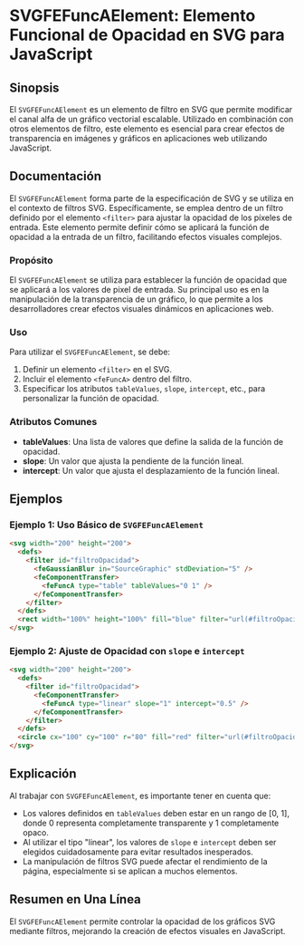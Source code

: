 <!--
Meta Description: # SVGFEFuncAElement: Elemento Funcional de Opacidad en SVG para JavaScript ## Sinopsis El `SVGFEFuncAElement` es un elemento de filtro en SVG que perm...
Meta Keywords: svg, svgfefuncaelement, opacidad, filter, elemento
-->

# SVGFEFuncAElement: Elemento Funcional de Opacidad en SVG para JavaScript

## Sinopsis
El `SVGFEFuncAElement` es un elemento de filtro en SVG que permite modificar el canal alfa de un gráfico vectorial escalable. Utilizado en combinación con otros elementos de filtro, este elemento es esencial para crear efectos de transparencia en imágenes y gráficos en aplicaciones web utilizando JavaScript.

## Documentación
El `SVGFEFuncAElement` forma parte de la especificación de SVG y se utiliza en el contexto de filtros SVG. Específicamente, se emplea dentro de un filtro definido por el elemento `<filter>` para ajustar la opacidad de los píxeles de entrada. Este elemento permite definir cómo se aplicará la función de opacidad a la entrada de un filtro, facilitando efectos visuales complejos.

### Propósito
El `SVGFEFuncAElement` se utiliza para establecer la función de opacidad que se aplicará a los valores de pixel de entrada. Su principal uso es en la manipulación de la transparencia de un gráfico, lo que permite a los desarrolladores crear efectos visuales dinámicos en aplicaciones web.

### Uso
Para utilizar el `SVGFEFuncAElement`, se debe:

1. Definir un elemento `<filter>` en el SVG.
2. Incluir el elemento `<feFuncA>` dentro del filtro.
3. Especificar los atributos `tableValues`, `slope`, `intercept`, etc., para personalizar la función de opacidad.

### Atributos Comunes
- **tableValues**: Una lista de valores que define la salida de la función de opacidad.
- **slope**: Un valor que ajusta la pendiente de la función lineal.
- **intercept**: Un valor que ajusta el desplazamiento de la función lineal.

## Ejemplos
### Ejemplo 1: Uso Básico de `SVGFEFuncAElement`
```html
<svg width="200" height="200">
  <defs>
    <filter id="filtroOpacidad">
      <feGaussianBlur in="SourceGraphic" stdDeviation="5" />
      <feComponentTransfer>
        <feFuncA type="table" tableValues="0 1" />
      </feComponentTransfer>
    </filter>
  </defs>
  <rect width="100%" height="100%" fill="blue" filter="url(#filtroOpacidad)" />
</svg>
```

### Ejemplo 2: Ajuste de Opacidad con `slope` e `intercept`
```html
<svg width="200" height="200">
  <defs>
    <filter id="filtroOpacidad">
      <feComponentTransfer>
        <feFuncA type="linear" slope="1" intercept="0.5" />
      </feComponentTransfer>
    </filter>
  </defs>
  <circle cx="100" cy="100" r="80" fill="red" filter="url(#filtroOpacidad)" />
</svg>
```

## Explicación
Al trabajar con `SVGFEFuncAElement`, es importante tener en cuenta que:
- Los valores definidos en `tableValues` deben estar en un rango de [0, 1], donde 0 representa completamente transparente y 1 completamente opaco.
- Al utilizar el tipo "linear", los valores de `slope` e `intercept` deben ser elegidos cuidadosamente para evitar resultados inesperados.
- La manipulación de filtros SVG puede afectar el rendimiento de la página, especialmente si se aplican a muchos elementos.

## Resumen en Una Línea
El `SVGFEFuncAElement` permite controlar la opacidad de los gráficos SVG mediante filtros, mejorando la creación de efectos visuales en JavaScript.